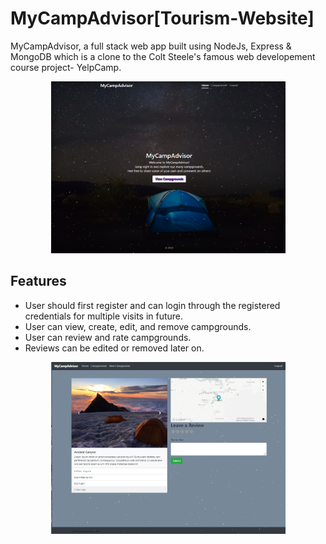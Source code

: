 # MyCampAdvisor[Tourism-Website]
MyCampAdvisor, a full stack web app built using NodeJs, Express & MongoDB which is a clone to the Colt Steele's famous web developement course project- YelpCamp.

<p align="center">
<pkd>
<img src="https://github.com/Ankitabit3496/MyCampAdvisor/blob/main/Images/Image_1.png" height="275" width="375">
</pkd>
</p>

## Features
- User should first register and can login through the registered credentials for multiple visits in future.
- User can view, create, edit, and remove campgrounds.
- User can review and rate campgrounds.
- Reviews can be edited or removed later on.

<p align="center">
<pkd>
<img src=https://github.com/Ankitabit3496/MyCampAdvisor/blob/main/Images/Image_2.png height="275" width="375">
</pkd>
</p>

